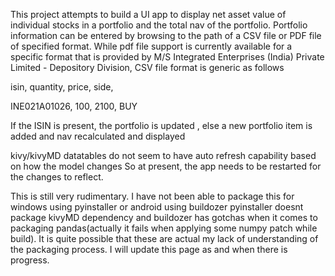 This project attempts to build a UI app to display net asset value of individual stocks in a portfolio and the total 
nav of the portfolio. Portfolio information can be entered by browsing to the path of a CSV file or PDF
file of specified format. While pdf file support is currently available for a specific format that is
provided by M/S Integrated Enterprises (India) Private Limited - Depository Division, CSV file format is
generic as follows

isin,       quantity,       price,          side,

INE021A01026,            100,          2100,          BUY

If the ISIN is present, the portfolio is updated , else a new portfolio item is added and nav recalculated and displayed

kivy/kivyMD datatables do not seem to have auto refresh capability based on how the model changes So at present, the
app needs to be restarted for the changes to reflect.

This is still very rudimentary. I have not been able to package this for windows using pyinstaller or android using buildozer
pyinstaller doesnt package kivyMD dependency and buildozer has gotchas when it comes to packaging
pandas(actually it fails when applying some numpy patch while build). It is quite possible that these are actual
my lack of understanding of the packaging process. I will update this page as and when there is progress.
